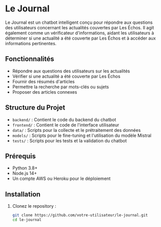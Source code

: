 # Le Journal

Le Journal est un chatbot intelligent conçu pour répondre aux questions des utilisateurs concernant les actualités couvertes par Les Échos. Il agit également comme un vérificateur d'informations, aidant les utilisateurs à déterminer si une actualité a été couverte par Les Échos et à accéder aux informations pertinentes.

## Fonctionnalités

- Répondre aux questions des utilisateurs sur les actualités
- Vérifier si une actualité a été couverte par Les Échos
- Fournir des résumés d'articles
- Permettre la recherche par mots-clés ou sujets
- Proposer des articles connexes

## Structure du Projet

- `backend/` : Contient le code du backend du chatbot
- `frontend/` : Contient le code de l'interface utilisateur
- `data/` : Scripts pour la collecte et le prétraitement des données
- `models/` : Scripts pour le fine-tuning et l'utilisation du modèle Mistral
- `tests/` : Scripts pour les tests et la validation du chatbot

## Prérequis

- Python 3.8+
- Node.js 14+
- Un compte AWS ou Heroku pour le déploiement

## Installation

1. Clonez le repository :
   ```bash
   git clone https://github.com/votre-utilisateur/le-journal.git
   cd le-journal
